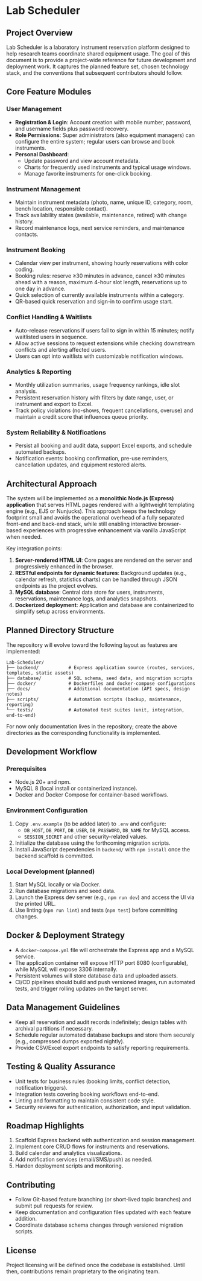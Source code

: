 # Lab Scheduler

## Project Overview
Lab Scheduler is a laboratory instrument reservation platform designed to help research teams coordinate shared equipment usage. The goal of this document is to provide a project-wide reference for future development and deployment work. It captures the planned feature set, chosen technology stack, and the conventions that subsequent contributors should follow.

## Core Feature Modules
### User Management
- **Registration & Login**: Account creation with mobile number, password, and username fields plus password recovery.
- **Role Permissions**: Super administrators (also equipment managers) can configure the entire system; regular users can browse and book instruments.
- **Personal Dashboard**:
  - Update password and view account metadata.
  - Charts for frequently used instruments and typical usage windows.
  - Manage favorite instruments for one-click booking.

### Instrument Management
- Maintain instrument metadata (photo, name, unique ID, category, room, bench location, responsible contact).
- Track availability states (available, maintenance, retired) with change history.
- Record maintenance logs, next service reminders, and maintenance contacts.

### Instrument Booking
- Calendar view per instrument, showing hourly reservations with color coding.
- Booking rules: reserve ≥30 minutes in advance, cancel ≥30 minutes ahead with a reason, maximum 4-hour slot length, reservations up to one day in advance.
- Quick selection of currently available instruments within a category.
- QR-based quick reservation and sign-in to confirm usage start.

### Conflict Handling & Waitlists
- Auto-release reservations if users fail to sign in within 15 minutes; notify waitlisted users in sequence.
- Allow active sessions to request extensions while checking downstream conflicts and alerting affected users.
- Users can opt into waitlists with customizable notification windows.

### Analytics & Reporting
- Monthly utilization summaries, usage frequency rankings, idle slot analysis.
- Persistent reservation history with filters by date range, user, or instrument and export to Excel.
- Track policy violations (no-shows, frequent cancellations, overuse) and maintain a credit score that influences queue priority.

### System Reliability & Notifications
- Persist all booking and audit data, support Excel exports, and schedule automated backups.
- Notification events: booking confirmation, pre-use reminders, cancellation updates, and equipment restored alerts.

## Architectural Approach
The system will be implemented as a **monolithic Node.js (Express) application** that serves HTML pages rendered with a lightweight templating engine (e.g., EJS or Nunjucks). This approach keeps the technology footprint small and avoids the operational overhead of a fully separated front-end and back-end stack, while still enabling interactive browser-based experiences with progressive enhancement via vanilla JavaScript when needed.

Key integration points:
1. **Server-rendered HTML UI**: Core pages are rendered on the server and progressively enhanced in the browser.
2. **RESTful endpoints for dynamic features**: Background updates (e.g., calendar refresh, statistics charts) can be handled through JSON endpoints as the project evolves.
3. **MySQL database**: Central data store for users, instruments, reservations, maintenance logs, and analytics snapshots.
4. **Dockerized deployment**: Application and database are containerized to simplify setup across environments.

## Planned Directory Structure
The repository will evolve toward the following layout as features are implemented:
```
Lab-Scheduler/
├── backend/           # Express application source (routes, services, templates, static assets)
├── database/          # SQL schema, seed data, and migration scripts
├── docker/            # Dockerfiles and docker-compose configurations
├── docs/              # Additional documentation (API specs, design notes)
├── scripts/           # Automation scripts (backup, maintenance, reporting)
└── tests/             # Automated test suites (unit, integration, end-to-end)
```
For now only documentation lives in the repository; create the above directories as the corresponding functionality is implemented.

## Development Workflow
### Prerequisites
- Node.js 20+ and npm.
- MySQL 8 (local install or containerized instance).
- Docker and Docker Compose for container-based workflows.

### Environment Configuration
1. Copy `.env.example` (to be added later) to `.env` and configure:
   - `DB_HOST`, `DB_PORT`, `DB_USER`, `DB_PASSWORD`, `DB_NAME` for MySQL access.
   - `SESSION_SECRET` and other security-related values.
2. Initialize the database using the forthcoming migration scripts.
3. Install JavaScript dependencies in `backend/` with `npm install` once the backend scaffold is committed.

### Local Development (planned)
1. Start MySQL locally or via Docker.
2. Run database migrations and seed data.
3. Launch the Express dev server (e.g., `npm run dev`) and access the UI via the printed URL.
4. Use linting (`npm run lint`) and tests (`npm test`) before committing changes.

## Docker & Deployment Strategy
- A `docker-compose.yml` file will orchestrate the Express app and a MySQL service.
- The application container will expose HTTP port 8080 (configurable), while MySQL will expose 3306 internally.
- Persistent volumes will store database data and uploaded assets.
- CI/CD pipelines should build and push versioned images, run automated tests, and trigger rolling updates on the target server.

## Data Management Guidelines
- Keep all reservation and audit records indefinitely; design tables with archival partitions if necessary.
- Schedule regular automated database backups and store them securely (e.g., compressed dumps exported nightly).
- Provide CSV/Excel export endpoints to satisfy reporting requirements.

## Testing & Quality Assurance
- Unit tests for business rules (booking limits, conflict detection, notification triggers).
- Integration tests covering booking workflows end-to-end.
- Linting and formatting to maintain consistent code style.
- Security reviews for authentication, authorization, and input validation.

## Roadmap Highlights
1. Scaffold Express backend with authentication and session management.
2. Implement core CRUD flows for instruments and reservations.
3. Build calendar and analytics visualizations.
4. Add notification services (email/SMS/push) as needed.
5. Harden deployment scripts and monitoring.

## Contributing
- Follow Git-based feature branching (or short-lived topic branches) and submit pull requests for review.
- Keep documentation and configuration files updated with each feature addition.
- Coordinate database schema changes through versioned migration scripts.

## License
Project licensing will be defined once the codebase is established. Until then, contributions remain proprietary to the originating team.
